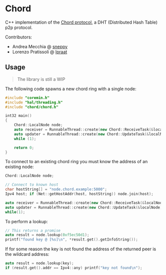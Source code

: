 # Chord

C++ implementation of the [Chord protocol](https://pdos.csail.mit.edu/papers/ton:chord/paper-ton.pdf), a DHT (Distributed Hash Table) p2p protocol.

Contributors:

- Andrea Mecchia @ [sneppy](https://github.com/sneppy)
- Lorenzo Pratissoli @ [lpraat](https://github.com/lpraat)

## Usage

> The library is still a WIP

The following code spawns a new chord ring with a single node:

```cpp
#include "coremin.h"
#include "hal/threading.h"
#include "chord/chord.h"

int32 main()
{
	Chord::LocalNode node;
	auto receiver = RunnableThread::create(new Chord::ReceiveTask(&localNode), "Receiver");
	auto updater = RunnableThread::create(new Chord::UpdateTask(&localNode), "Updater");
	while (1);

	return 0;
}
```

To connect to an existing chord ring you must know the address of an existing node:

```cpp
Chord::LocalNode node;

// Connect to known host
char hostString[] = "node.chord.example:5000";
Ipv4 host; if (Net::getHostAddr(host, hostString)) node.join(host);

auto receiver = RunnableThread::create(new Chord::ReceiveTask(&localNode), "Receiver");
auto updater = RunnableThread::create(new Chord::UpdateTask(&localNode), "Updater");
while(1);
```

To perform a lookup:

```cpp
// This returns a promise
auto result = node.lookup(0xf5ec50d1);
printf("found key @ [%s]\n", *result.get().getInfoString());
```

If for some reason the key is not found the address of the returned peer is the wildcard address:

```cpp
auto result = node.lookup(key);
if (result.get().addr == Ipv4::any) printf("key not found\n");
```